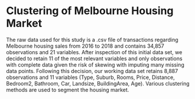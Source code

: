 # Clustering of Melbourne Housing Market

The raw data used for this study is a .csv file of transactions regarding Melbourne housing sales from 2016 to 2018 and contains 34,857 observations and 21 variables. After inspection of this initial data set, we decided to retain 11 of the most relevant variables and only observations with complete data given the risk of skewing with imputing many missing data points. Following this decision, our working data set retains 8,887 observations and 11 variables (Type, Suburb, Rooms, Price, Distance, Bedroom2, Bathroom, Car, Landsize, BuildingArea, Age). Various clustering methods are used to segment the housing market.
